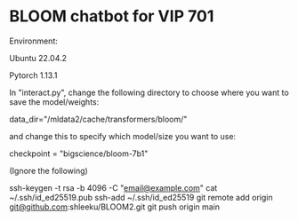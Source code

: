 # BLOOM chatbot for VIP 701 

Environment:

Ubuntu 22.04.2

Pytorch 1.13.1

In "interact.py", change the following directory to choose where you want to save the model/weights:

data_dir="/mldata2/cache/transformers/bloom/"

and change this to specify which model/size you want to use:

checkpoint = "bigscience/bloom-7b1"


(Ignore the following)

ssh-keygen -t rsa -b 4096 -C "email@example.com"
cat ~/.ssh/id_ed25519.pub
ssh-add ~/.ssh/id_ed25519
git remote add origin git@github.com:shleeku/BLOOM2.git
git push origin main

